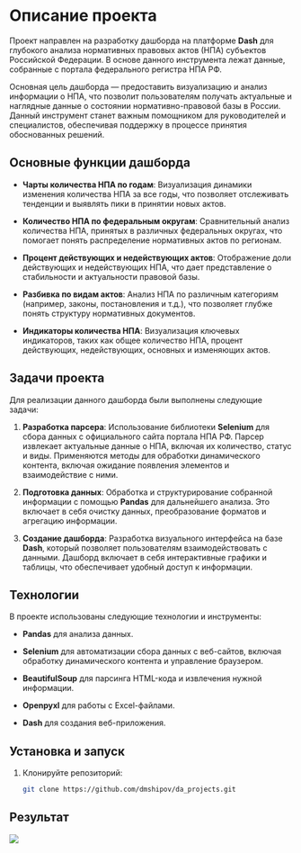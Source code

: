 # Описание проекта

Проект направлен на разработку дашборда на платформе **Dash** для глубокого анализа нормативных правовых актов (НПА) субъектов Российской Федерации. В основе данного инструмента лежат данные, собранные с портала федерального регистра НПА РФ.

Основная цель дашборда — предоставить визуализацию и анализ информации о НПА, что позволит пользователям получать актуальные и наглядные данные о состоянии нормативно-правовой базы в России. Данный инструмент станет важным помощником для руководителей и специалистов, обеспечивая поддержку в процессе принятия обоснованных решений.

## Основные функции дашборда

- **Чарты количества НПА по годам**: Визуализация динамики изменения количества НПА за все годы, что позволяет отслеживать тенденции и выявлять пики в принятии новых актов.

- **Количество НПА по федеральным округам**: Сравнительный анализ количества НПА, принятых в различных федеральных округах, что помогает понять распределение нормативных актов по регионам.

- **Процент действующих и недействующих актов**: Отображение доли действующих и недействующих НПА, что дает представление о стабильности и актуальности правовой базы.

- **Разбивка по видам актов**: Анализ НПА по различным категориям (например, законы, постановления и т.д.), что позволяет глубже понять структуру нормативных документов.

- **Индикаторы количества НПА**: Визуализация ключевых индикаторов, таких как общее количество НПА, процент действующих, недействующих, основных и изменяющих актов.

## Задачи проекта

Для реализации данного дашборда были выполнены следующие задачи:

1. **Разработка парсера**: Использование библиотеки **Selenium** для сбора данных с официального сайта портала НПА РФ. Парсер извлекает актуальные данные о НПА, включая их количество, статус и виды. Применяются методы для обработки динамического контента, включая ожидание появления элементов и взаимодействие с ними.

2. **Подготовка данных**: Обработка и структурирование собранной информации с помощью **Pandas** для дальнейшего анализа. Это включает в себя очистку данных, преобразование форматов и агрегацию информации.

3. **Создание дашборда**: Разработка визуального интерфейса на базе **Dash**, который позволяет пользователям взаимодействовать с данными. Дашборд включает в себя интерактивные графики и таблицы, что обеспечивает удобный доступ к информации.

## Технологии

В проекте использованы следующие технологии и инструменты:

- **Pandas** для анализа данных.
- **Selenium** для автоматизации сбора данных с веб-сайтов, включая обработку динамического контента и управление браузером.
- **BeautifulSoup** для парсинга HTML-кода и извлечения нужной информации.
- **Openpyxl** для работы с Excel-файлами.

- **Dash** для создания веб-приложения.

## Установка и запуск

1. Клонируйте репозиторий:
   ```bash
   git clone https://github.com/dmshipov/da_projects.git

## Результат

![](Dash_npa.png)